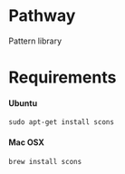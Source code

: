 # Pathway
Pattern library

# Requirements
#### Ubuntu
```
sudo apt-get install scons
```
#### Mac OSX
```
brew install scons
```
